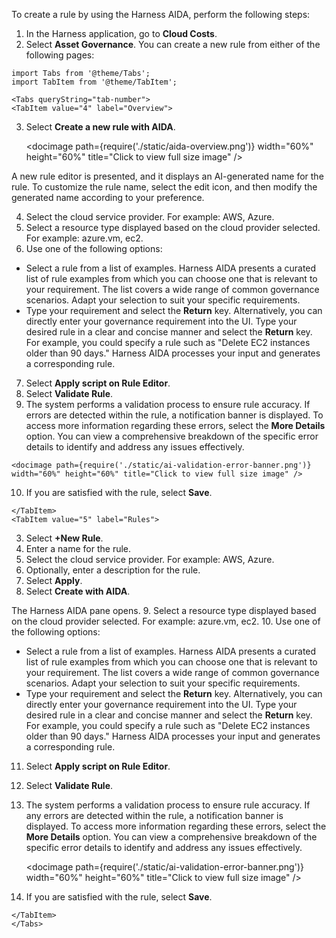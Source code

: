 To create a rule by using the Harness AIDA, perform the following steps: 

1. In the Harness application, go to **Cloud Costs**.
2. Select **Asset Governance**. You can create a new rule from either of the following pages: 
```mdx-code-block
import Tabs from '@theme/Tabs';
import TabItem from '@theme/TabItem';
```

```mdx-code-block
<Tabs queryString="tab-number">
<TabItem value="4" label="Overview">
```
3. Select **Create a new rule with AIDA**.

    <docimage path={require('./static/aida-overview.png')} width="60%" height="60%" title="Click to view full size image" />


 A new rule editor is presented, and it displays an AI-generated name for the rule. To customize the rule name, select the edit icon, and then modify the generated name according to your preference.

4. Select the cloud service provider. For example: AWS, Azure.
5. Select a resource type displayed based on the cloud provider selected. For example: azure.vm, ec2.
6. Use one of the following options: 

  * Select a rule from a list of examples. Harness AIDA presents a curated list of rule examples from which you can choose one that is relevant to your requirement. The list covers a wide range of common governance scenarios. Adapt your selection to suit your specific requirements.
  * Type your requirement and select the **Return** key. Alternatively, you can directly enter your governance requirement into the UI. Type your desired rule in a clear and concise manner and select the **Return** key. For example, you could specify a rule such as "Delete EC2 instances older than 90 days." Harness AIDA processes your input and generates a corresponding rule.

7.   Select **Apply script on Rule Editor**.
8.   Select **Validate Rule**.
9.   The system performs a validation process to ensure rule accuracy. If errors are detected within the rule, a notification banner is displayed. To access more information regarding these errors, select the **More Details** option. You can view a comprehensive breakdown of the specific error details to identify and address any issues effectively. 

    <docimage path={require('./static/ai-validation-error-banner.png')} width="60%" height="60%" title="Click to view full size image" />
10.  If you are satisfied with the rule, select **Save**. 

```mdx-code-block
</TabItem>
<TabItem value="5" label="Rules">
```
   
3. Select **+New Rule**. 
4. Enter a name for the rule.
5. Select the cloud service provider. For example: AWS, Azure.
6. Optionally, enter a description for the rule.
7. Select **Apply**.
8. Select **Create with AIDA**.

  The Harness AIDA pane opens.
9. Select a resource type displayed based on the cloud provider selected. For example: azure.vm, ec2.
10. Use one of the following options: 

  * Select a rule from a list of examples. Harness AIDA presents a curated list of rule examples from which you can choose one that is relevant to your requirement. The list covers a wide range of common governance scenarios. Adapt your selection to suit your specific requirements.
  * Type your requirement and select the **Return** key. Alternatively, you can directly enter your governance requirement into the UI. Type your desired rule in a clear and concise manner and select the **Return** key. For example, you could specify a rule such as "Delete EC2 instances older than 90 days." Harness AIDA processes your input and generates a corresponding rule.

11. Select **Apply script on Rule Editor**.
12. Select **Validate Rule**.
13. The system performs a validation process to ensure rule accuracy. If any errors are detected within the rule, a notification banner is displayed. To access more information regarding these errors, select the **More Details** option. You can view a comprehensive breakdown of the specific error details to identify and address any issues effectively. 

    <docimage path={require('./static/ai-validation-error-banner.png')} width="60%" height="60%" title="Click to view full size image" />
14.  If you are satisfied with the rule, select **Save**. 

```mdx-code-block
</TabItem>
</Tabs>
```